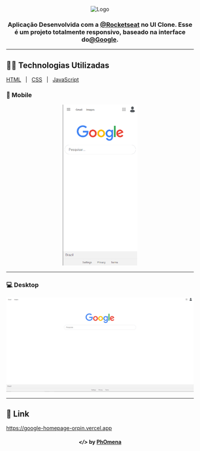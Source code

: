 <p align="center">
<img width="300" src="https://logodownload.org/wp-content/uploads/2014/09/google-logo-1.png" alt="Logo">
</p>

<h3 align="center">Aplicação Desenvolvida com a <a href="https://www.youtube.com/channel/UCSfwM5u0Kce6Cce8_S72olg">@Rocketseat</a> no UI Clone. Esse é um projeto totalmente responsivo, baseado na interface do<a href="https://www.google.com">@Google</a>.</h2>

---  

## 👨‍💻 Technologias Utilizadas
<p display="block" align="left">
  <a href="https://en.wikipedia.org/wiki/HTML">HTML</a>&nbsp;&nbsp;&nbsp;|&nbsp;&nbsp;
  <a href="https://www.w3.org/Style/CSS/Overview.en.html">CSS</a>&nbsp;&nbsp;&nbsp;|&nbsp;&nbsp;
 <a href="https://www.javascript.com/">JavaScript</a>
</p>

### 📱 Mobile
<p align="center">
<img width="200" src="./assets/mobile1.png" alt="Phone1">  
</p>

---
  
### 💻 Desktop
<p align="center">
<img width="600" src="./assets/desk1.png" alt="Desktop1">  
</p>

---  

## 🔗 Link
https://google-homepage-orpin.vercel.app

<h4 align="center"> <em>&lt;/&gt;</em> by <a href="https://github.com/PhOmena" target="_blank">PhOmena</a> </h4>



